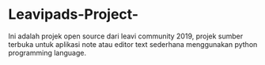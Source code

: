 # Leavipads-Project-
Ini adalah projek open source dari leavi community 2019, projek sumber terbuka untuk aplikasi note atau editor text sederhana menggunakan python programming language.
